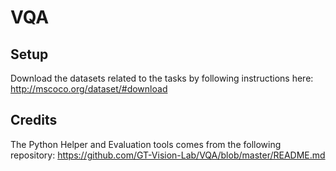 # VQA

## Setup
Download the datasets related to the tasks by following instructions here: http://mscoco.org/dataset/#download

## Credits
The Python Helper and Evaluation tools comes from the following repository: https://github.com/GT-Vision-Lab/VQA/blob/master/README.md